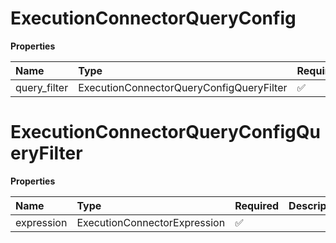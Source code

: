 # ExecutionConnectorQueryConfig

**Properties**

| Name         | Type                                     | Required | Description |
| :----------- | :--------------------------------------- | :------- | :---------- |
| query_filter | ExecutionConnectorQueryConfigQueryFilter | ✅       |             |

# ExecutionConnectorQueryConfigQueryFilter

**Properties**

| Name       | Type                         | Required | Description |
| :--------- | :--------------------------- | :------- | :---------- |
| expression | ExecutionConnectorExpression | ✅       |             |


